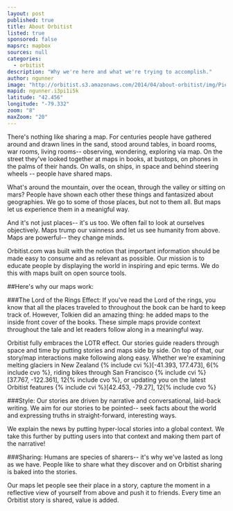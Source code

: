 ```yaml
---
layout: post
published: true
title: About Orbitist
listed: true
sponsored: false
mapsrc: mapbox
sources: null
categories: 
  - orbitist
description: "Why we're here and what we're trying to accomplish."
author: ngunner
image: "http://orbitist.s3.amazonaws.com/2014/04/about-orbitist/img/Piers_Sellers_spacewalkedit.jpg"
mapid: ngunner.i3pi1i5k
latitude: "42.456"
longitude: "-79.332"
zoom: "8"
maxZoom: "20"
---
```


There's nothing like sharing a map. For centuries people have gathered around and drawn lines in the sand, stood around tables, in board rooms, war rooms, living rooms-- observing, wondering, exploring via map. On the street they've looked together at maps in books, at bustops, on phones in the palms of their hands. On walls, on ships, in space and behind steering wheels -- people have shared maps. 

What's around the mountain, over the ocean, through the valley or sitting on mars? People have shown each other these things and fantasized about geographies. We go to some of those places, but not to them all. But maps let us experience them in a meanigful way.

And it's not just places-- it's us too. We often fail to look at ourselves objectively. Maps trump our vainness and let us see humanity from above. Maps are powerful-- they change minds.

Orbitist.com was built with the notion that important information should be made easy to consume and as relevant as possible. Our mission is to educate people by displaying the world in inspiring and epic terms. We do this with maps built on open source tools.

##Here's why our maps work:

###The Lord of the Rings Effect:
If you've read the Lord of the rings, you know that all the places traveled to throughout the book can be hard to keep track of. However, Tolkien did an amazing thing: he added maps to the inside front cover of the books. These simple maps provide context throughout the tale and let readers follow along in a meaningful way.

Orbitist fully embraces the LOTR effect. Our stories guide readers through space and time by putting stories and maps side by side. On top of that, our story/map interactions make following along easy. Whether we're examining melting glaciers in New Zealand {% include cvi %}[-41.393, 177.473], 6{% include cvo %}, riding bikes through San Francisco {% include cvi %}[37.767, -122.361], 12{% include cvo %}, or updating you on the latest Orbitist features {% include cvi %}[42.453, -79.27], 12{% include cvo %}

###Style:
Our stories are driven by narrative and conversational, laid-back writing. We aim for our stories to be pointed-- seek facts about the world and expressing truths in straight-forward, interesting ways. 

We explain the news by putting hyper-local stories into a global context. We take this further by putting users into that context and making them part of the narrative! 

###Sharing:
Humans are species of sharers-- it's why we've lasted as long as we have. People like to share what they discover and on Orbitist sharing is baked into the stories.

Our maps let people see their place in a story, capture the moment in a reflective view of yourself from above and push it to friends. Every time an Orbitist story is shared, value is added.